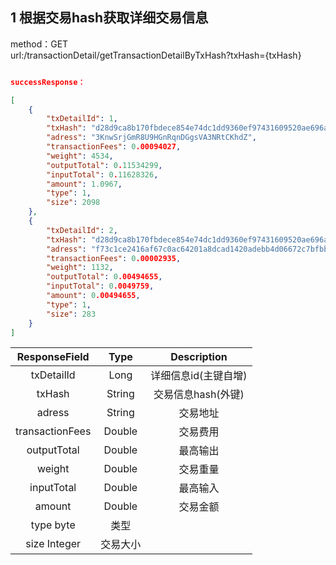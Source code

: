 ## 1 根据交易hash获取详细交易信息


method：GET  
url:/transactionDetail/getTransactionDetailByTxHash?txHash={txHash}  
```json

successResponse： 

[
    {
        "txDetailId": 1,
        "txHash": "d28d9ca8b170fbdece854e74dc1dd9360ef97431609520ae696a125b703daf63",
        "adress": "3KnwSrjGmR8U9HGnRqnDGgsVA3NRtCKhdZ",
        "transactionFees": 0.00094027,
        "weight": 4534,
        "outputTotal": 0.11534299,
        "inputTotal": 0.11628326,
        "amount": 1.0967,
        "type": 1,
        "size": 2098
    },
    {
        "txDetailId": 2,
        "txHash": "d28d9ca8b170fbdece854e74dc1dd9360ef97431609520ae696a125b703daf63",
        "adress": "f73c1ce2416af67c0ac64201a8dcad1420adebb4d06672c7bfbb1b7d40bffa7a",
        "transactionFees": 0.00002935,
        "weight": 1132,
        "outputTotal": 0.00494655,
        "inputTotal": 0.0049759,
        "amount": 0.00494655,
        "type": 1,
        "size": 283
    }
]

```

| ResponseField     |     Type |   Description   | 
| :--------------: | :--------:| :------: |
|    txDetailId|   Long |  详细信息id(主键自增) |
|    txHash|   String |  交易信息hash(外键) |
|    adress|   String | 交易地址 |
|    transactionFees  | Double |  交易费用 |
|    outputTotal|   Double | 最高输出|
|    weight|   Double | 交易重量|
|    inputTotal|   Double | 最高输入|
|    amount|   Double | 交易金额|
|    type   byte | 类型|
|    size   Integer | 交易大小|






